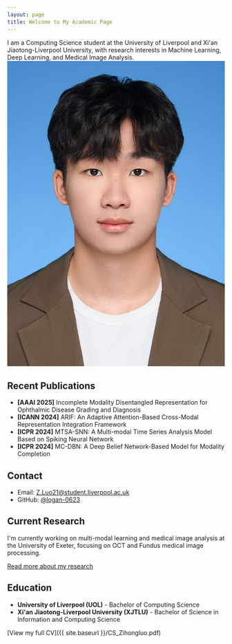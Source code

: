 ```yaml
---
layout: page
title: Welcome to My Academic Page
---
```


<!-- <div class="header-container">
  <h1>I am a Computing Science student at the University of Liverpool and Xi'an Jiaotong-Liverpool University, with research interests in machine learning, deep learning, and medical image analysis.</h1>
  <img src="assets/1.jpg" alt="Zihong Luo" class="profile-image">
</div> -->

<div class="header-container">
  I am a Computing Science student at the University of Liverpool and Xi'an Jiaotong-Liverpool University, with research interests in Machine Learning, Deep Learning, and Medical Image Analysis.
  <img src="assets/1.jpg" alt="Zihong Luo" class="profile-image">
</div>



<!-- 发表文章部分 -->
## Recent Publications
- **[AAAI 2025]** Incomplete Modality Disentangled Representation for Ophthalmic Disease Grading and Diagnosis
- **[ICANN 2024]** ARIF: An Adaptive Attention-Based Cross-Modal Representation Integration Framework
- **[ICPR 2024]** MTSA-SNN: A Multi-modal Time Series Analysis Model Based on Spiking Neural Network
- **[ICPR 2024]** MC-DBN: A Deep Belief Network-Based Model for Modality Completion

<!-- 联系方式部分 -->
## Contact
- Email: [Z.Luo21@student.liverpool.ac.uk](mailto:Z.Luo21@student.liverpool.ac.uk)
- GitHub: [@logan-0623](https://github.com/logan-0623)

<!-- 
文件结构说明：
- _config.yml：网站的基本配置
- _posts/：博客文章目录
- research.md：研究项目页面
- cv.md：个人简历页面
- assets/：存放图片等静态资源
-->

<!-- 
布局说明：
- layout: home 会自动显示最新的博客文章
- 可以通过修改 _layouts/home.html 自定义首页布局
- 可以在 _sass/ 目录下自定义样式
-->

## Current Research
I'm currently working on multi-modal learning and medical image analysis at the University of Exeter, focusing on OCT and Fundus medical image processing.

[Read more about my research](/research)

## Education
- **University of Liverpool (UOL)** - Bachelor of Computing Science
- **Xi'an Jiaotong-Liverpool University (XJTLU)** - Bachelor of Science in Information and Computing Science

[View my full CV]({{ site.baseurl }}/CS_Zihongluo.pdf) 